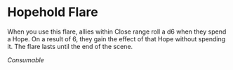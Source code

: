 # Hopehold Flare

When you use this flare, allies within Close range roll a d6 when they spend a Hope. On a result of 6, they gain the effect of that Hope without spending it. The flare lasts until the end of the scene.

*Consumable*
